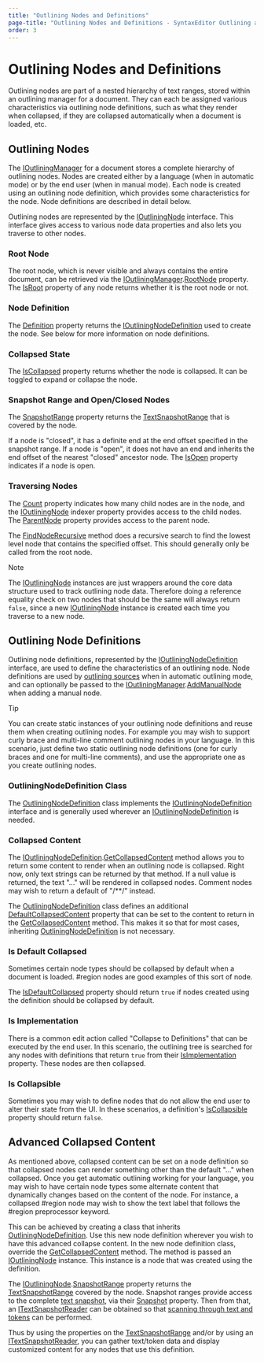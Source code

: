 ```yaml
---
title: "Outlining Nodes and Definitions"
page-title: "Outlining Nodes and Definitions - SyntaxEditor Outlining and Collapsing Features"
order: 3
---
```

# Outlining Nodes and Definitions

Outlining nodes are part of a nested hierarchy of text ranges, stored within an outlining manager for a document.  They can each be assigned various characteristics via outlining node definitions, such as what they render when collapsed, if they are collapsed automatically when a document is loaded, etc.

## Outlining Nodes

The [IOutliningManager](xref:@ActiproUIRoot.Controls.SyntaxEditor.Outlining.IOutliningManager) for a document stores a complete hierarchy of outlining nodes.  Nodes are created either by a language (when in automatic mode) or by the end user (when in manual mode).  Each node is created using an outlining node definition, which provides some characteristics for the node.  Node definitions are described in detail below.

Outlining nodes are represented by the [IOutliningNode](xref:@ActiproUIRoot.Controls.SyntaxEditor.Outlining.IOutliningNode) interface.  This interface gives access to various node data properties and also lets you traverse to other nodes.

### Root Node

The root node, which is never visible and always contains the entire document, can be retrieved via the [IOutliningManager](xref:@ActiproUIRoot.Controls.SyntaxEditor.Outlining.IOutliningManager).[RootNode](xref:@ActiproUIRoot.Controls.SyntaxEditor.Outlining.IOutliningManager.RootNode) property.  The [IsRoot](xref:@ActiproUIRoot.Controls.SyntaxEditor.Outlining.IOutliningNode.IsRoot) property of any node returns whether it is the root node or not.

### Node Definition

The [Definition](xref:@ActiproUIRoot.Controls.SyntaxEditor.Outlining.IOutliningNode.Definition) property returns the [IOutliningNodeDefinition](xref:@ActiproUIRoot.Controls.SyntaxEditor.Outlining.IOutliningNodeDefinition) used to create the node.  See below for more information on node definitions.

### Collapsed State

The [IsCollapsed](xref:@ActiproUIRoot.Controls.SyntaxEditor.Outlining.IOutliningNode.IsCollapsed) property returns whether the node is collapsed.  It can be toggled to expand or collapse the node.

### Snapshot Range and Open/Closed Nodes

The [SnapshotRange](xref:@ActiproUIRoot.Controls.SyntaxEditor.Outlining.IOutliningNode.SnapshotRange) property returns the [TextSnapshotRange](xref:ActiproSoftware.Text.TextSnapshotRange) that is covered by the node.

If a node is "closed", it has a definite end at the end offset specified in the snapshot range.  If a node is "open", it does not have an end and inherits the end offset of the nearest "closed" ancestor node.  The [IsOpen](xref:@ActiproUIRoot.Controls.SyntaxEditor.Outlining.IOutliningNode.IsOpen) property indicates if a node is open.

### Traversing Nodes

The [Count](xref:@ActiproUIRoot.Controls.SyntaxEditor.Outlining.IOutliningNode.Count) property indicates how many child nodes are in the node, and the [IOutliningNode](xref:@ActiproUIRoot.Controls.SyntaxEditor.Outlining.IOutliningNode) indexer property provides access to the child nodes.  The [ParentNode](xref:@ActiproUIRoot.Controls.SyntaxEditor.Outlining.IOutliningNode.ParentNode) property provides access to the parent node.

The [FindNodeRecursive](xref:@ActiproUIRoot.Controls.SyntaxEditor.Outlining.IOutliningNode.FindNodeRecursive*) method does a recursive search to find the lowest level node that contains the specified offset.  This should generally only be called from the root node.

> [!NOTE]
> The [IOutliningNode](xref:@ActiproUIRoot.Controls.SyntaxEditor.Outlining.IOutliningNode) instances are just wrappers around the core data structure used to track outlining node data.  Therefore doing a reference equality check on two nodes that should be the same will always return `false`, since a new [IOutliningNode](xref:@ActiproUIRoot.Controls.SyntaxEditor.Outlining.IOutliningNode) instance is created each time you traverse to a new node.

## Outlining Node Definitions

Outlining node definitions, represented by the [IOutliningNodeDefinition](xref:@ActiproUIRoot.Controls.SyntaxEditor.Outlining.IOutliningNodeDefinition) interface, are used to define the characteristics of an outlining node.  Node definitions are used by [outlining sources](outlining-sources.md) when in automatic outlining mode, and can optionally be passed to the [IOutliningManager](xref:@ActiproUIRoot.Controls.SyntaxEditor.Outlining.IOutliningManager).[AddManualNode](xref:@ActiproUIRoot.Controls.SyntaxEditor.Outlining.IOutliningManager.AddManualNode*) when adding a manual node.

> [!TIP]
> You can create static instances of your outlining node definitions and reuse them when creating outlining nodes.  For example you may wish to support curly brace and multi-line comment outlining nodes in your language.  In this scenario, just define two static outlining node definitions (one for curly braces and one for multi-line comments), and use the appropriate one as you create outlining nodes.

### OutliningNodeDefinition Class

The [OutliningNodeDefinition](xref:@ActiproUIRoot.Controls.SyntaxEditor.Outlining.Implementation.OutliningNodeDefinition) class implements the [IOutliningNodeDefinition](xref:@ActiproUIRoot.Controls.SyntaxEditor.Outlining.IOutliningNodeDefinition) interface and is generally used wherever an [IOutliningNodeDefinition](xref:@ActiproUIRoot.Controls.SyntaxEditor.Outlining.IOutliningNodeDefinition) is needed.

### Collapsed Content

The [IOutliningNodeDefinition](xref:@ActiproUIRoot.Controls.SyntaxEditor.Outlining.IOutliningNodeDefinition).[GetCollapsedContent](xref:@ActiproUIRoot.Controls.SyntaxEditor.Outlining.IOutliningNodeDefinition.GetCollapsedContent*) method allows you to return some content to render when an outlining node is collapsed.  Right now, only text strings can be returned by that method.  If a null value is returned, the text "..." will be rendered in collapsed nodes.  Comment nodes may wish to return a default of "/\*\*/" instead.

The [OutliningNodeDefinition](xref:@ActiproUIRoot.Controls.SyntaxEditor.Outlining.Implementation.OutliningNodeDefinition) class defines an additional [DefaultCollapsedContent](xref:@ActiproUIRoot.Controls.SyntaxEditor.Outlining.Implementation.OutliningNodeDefinition.DefaultCollapsedContent) property that can be set to the content to return in the [GetCollapsedContent](xref:@ActiproUIRoot.Controls.SyntaxEditor.Outlining.IOutliningNodeDefinition.GetCollapsedContent*) method.  This makes it so that for most cases, inheriting [OutliningNodeDefinition](xref:@ActiproUIRoot.Controls.SyntaxEditor.Outlining.Implementation.OutliningNodeDefinition) is not necessary.

### Is Default Collapsed

Sometimes certain node types should be collapsed by default when a document is loaded.  #region nodes are good examples of this sort of node.

The [IsDefaultCollapsed](xref:@ActiproUIRoot.Controls.SyntaxEditor.Outlining.IOutliningNodeDefinition.IsDefaultCollapsed) property should return `true` if nodes created using the definition should be collapsed by default.

### Is Implementation

There is a common edit action called "Collapse to Definitions" that can be executed by the end user.  In this scenario, the outlining tree is searched for any nodes with definitions that return `true` from their [IsImplementation](xref:@ActiproUIRoot.Controls.SyntaxEditor.Outlining.IOutliningNodeDefinition.IsImplementation) property.  These nodes are then collapsed.

### Is Collapsible

Sometimes you may wish to define nodes that do not allow the end user to alter their state from the UI.  In these scenarios, a definition's [IsCollapsible](xref:@ActiproUIRoot.Controls.SyntaxEditor.Outlining.IOutliningNodeDefinition.IsCollapsible) property should return `false`.

## Advanced Collapsed Content

As mentioned above, collapsed content can be set on a node definition so that collapsed nodes can render something other than the default "..." when collapsed.  Once you get automatic outlining working for your language, you may wish to have certain node types some alternate content that dynamically changes based on the content of the node.  For instance, a collapsed #region node may wish to show the text label that follows the #region preprocessor keyword.

This can be achieved by creating a class that inherits [OutliningNodeDefinition](xref:@ActiproUIRoot.Controls.SyntaxEditor.Outlining.Implementation.OutliningNodeDefinition).  Use this new node definition wherever you wish to have this advanced collapse content.  In the new node definition class, override the [GetCollapsedContent](xref:@ActiproUIRoot.Controls.SyntaxEditor.Outlining.Implementation.OutliningNodeDefinition.GetCollapsedContent*) method.  The method is passed an [IOutliningNode](xref:@ActiproUIRoot.Controls.SyntaxEditor.Outlining.IOutliningNode) instance.  This instance is a node that was created using the definition.

The [IOutliningNode](xref:@ActiproUIRoot.Controls.SyntaxEditor.Outlining.IOutliningNode).[SnapshotRange](xref:@ActiproUIRoot.Controls.SyntaxEditor.Outlining.IOutliningNode.SnapshotRange) property returns the [TextSnapshotRange](xref:ActiproSoftware.Text.TextSnapshotRange) covered by the node.  Snapshot ranges provide access to the complete [text snapshot](../../text-parsing/core-text/documents-snapshots-versions.md), via their [Snapshot](xref:ActiproSoftware.Text.TextSnapshotRange.Snapshot) property.  Then from that, an [ITextSnapshotReader](xref:ActiproSoftware.Text.ITextSnapshotReader) can be obtained so that [scanning through text and tokens](../../text-parsing/core-text/scanning-text.md) can be performed.

Thus by using the properties on the [TextSnapshotRange](xref:ActiproSoftware.Text.TextSnapshotRange) and/or by using an [ITextSnapshotReader](xref:ActiproSoftware.Text.ITextSnapshotReader), you can gather text/token data and display customized content for any nodes that use this definition.
